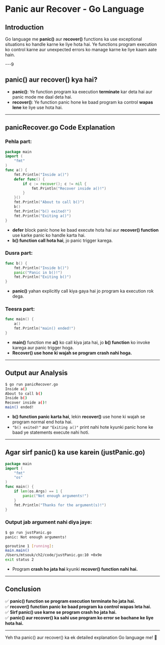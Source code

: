 # **Panic aur Recover - Go Language**

## **Introduction**

Go language me **panic()** aur **recover()** functions ka use exceptional situations ko handle karne ke liye hota hai. Ye functions program execution ko control karne aur unexpected errors ko manage karne ke liye kaam aate hain.

---9

## **panic() aur recover() kya hai?**

- **panic()**: Ye function program ka execution **terminate** kar deta hai aur panic mode me daal deta hai.
- **recover()**: Ye function panic hone ke baad program ka control **wapas lene** ke liye use hota hai.

---

## **panicRecover.go Code Explanation**

### **Pehla part:**

```go
package main
import (
    "fmt"
)
func a() {
    fmt.Println("Inside a()")
    defer func() {
        if c := recover(); c != nil {
            fmt.Println("Recover inside a()!")
        }
    }()
    fmt.Println("About to call b()")
    b()
    fmt.Println("b() exited!")
    fmt.Println("Exiting a()")
}
```

- **defer** block panic hone ke baad execute hota hai aur **recover() function** use karke panic ko handle karta hai.
- **b() function call hota hai**, jo panic trigger karega.

### **Dusra part:**

```go
func b() {
    fmt.Println("Inside b()")
    panic("Panic in b()!")
    fmt.Println("Exiting b()")
}
```

- **panic()** yahan explicitly call kiya gaya hai jo program ka execution rok dega.

### **Teesra part:**

```go
func main() {
    a()
    fmt.Println("main() ended!")
}
```

- **main()** function me **a()** ko call kiya jata hai, jo **b() function** ko invoke karega aur panic trigger hoga.
- **Recover() use hone ki wajah se program crash nahi hoga.**

---

## **Output aur Analysis**

```sh
$ go run panicRecover.go
Inside a()
About to call b()
Inside b()
Recover inside a()!
main() ended!
```

- **b() function panic karta hai**, lekin **recover()** use hone ki wajah se program normal end hota hai.
- `"b() exited!"` aur `"Exiting a()"` print nahi hote kyunki panic hone ke baad ye statements execute nahi hoti.

---

## **Agar sirf panic() ka use karein (justPanic.go)**

```go
package main
import (
    "fmt"
    "os"
)
func main() {
    if len(os.Args) == 1 {
        panic("Not enough arguments!")
    }
    fmt.Println("Thanks for the argument(s)!")
}
```

### **Output jab argument nahi diya jaye:**

```sh
$ go run justPanic.go
panic: Not enough arguments!

goroutine 1 [running]:
main.main()
/Users/mtsouk/ch2/code/justPanic.go:10 +0x9e
exit status 2
```

- Program **crash ho jata hai** kyunki **recover() function nahi hai.**

---

## **Conclusion**

✅ **panic() function se program execution terminate ho jata hai.**  
✅ **recover() function panic ke baad program ka control wapas leta hai.**  
✅ **Sirf panic() use karne se program crash ho jata hai.**  
✅ **panic() aur recover() ka sahi use program ko error se bachane ke liye hota hai.**

---

Yeh tha panic() aur recover() ka ek detailed explanation Go language me! 🚀